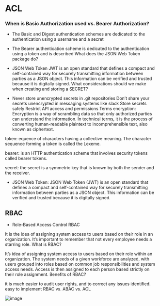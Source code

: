 # ACL

### When is Basic Authorization used vs. Bearer Authorization?

* The Basic and Digest authentication schemes are dedicated to the authentication using a username and a secret
* The Bearer authentication scheme is dedicated to the authentication using a token and is described
What does the JSON Web Token package do?

* JSON Web Token JWT is an open standard that defines a compact and self-contained way for securely transmitting information between parties as a JSON object. This information can be verified and trusted because it is digitally signed.
What considerations should we make when creating and storing a SECRET?

* Never store unencrypted secrets in .git repositories
Don’t share your secrets unencrypted in messaging systems like slack
Store secrets safely
Restrict API access and permissions
Terms
encryption: Encryption is a way of scrambling data so that only authorized parties can understand the information. In technical terms, it is the process of converting human-readable plaintext to incomprehensible text, also known as ciphertext.

token: equence of characters having a collective meaning. The character sequence forming a token is called the Lexeme.

bearer: is an HTTP authentication scheme that involves security tokens called bearer tokens.

secret: the secret is a symmetric key that is known by both the sender and the receiver.

* JSON Web Token: JSON Web Token (JWT) is an open standard that defines a compact and self-contained way for securely transmitting information between parties as a JSON object. This information can be verified and trusted because it is digitally signed.

## RBAC
* Role-Based Access Control RBAC

It is the idea of assigning system access to users based on their role in an organization. It’s important to remember that not every employee needs a starring role.
What is RBAC?

It’s idea of assigning system access to users based on their role within an organization.
The system needs of a given workforce are analyzed, with users grouped into roles based on common job responsibilities and system access needs. Access is then assigned to each person based strictly on their role assignment.
Benefits of RBAC?

it is much easier to audit user rights, and to correct any issues identified.
easy to implement
RBAC vs. ABAC vs. ACL

![image](https://www.imperva.com/learn/wp-content/uploads/sites/13/2020/02/access-control-list.jpg)

